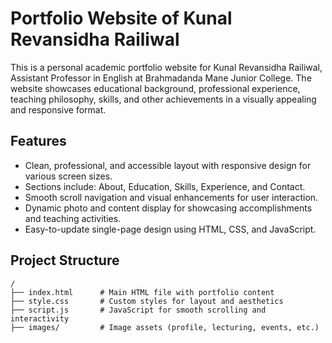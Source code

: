 <h1>Portfolio Website of Kunal Revansidha Railiwal</h1>

<p>This is a personal academic portfolio website for Kunal Revansidha Railiwal, Assistant Professor in English at Brahmadanda Mane Junior College. The website showcases educational background, professional experience, teaching philosophy, skills, and other achievements in a visually appealing and responsive format.</p>

<h2>Features</h2>

- Clean, professional, and accessible layout with responsive design for various screen sizes.
- Sections include: About, Education, Skills, Experience, and Contact.
- Smooth scroll navigation and visual enhancements for user interaction.
- Dynamic photo and content display for showcasing accomplishments and teaching activities.
- Easy-to-update single-page design using HTML, CSS, and JavaScript.

<h2>Project Structure</h2>

```
/
├── index.html      # Main HTML file with portfolio content
├── style.css       # Custom styles for layout and aesthetics
├── script.js       # JavaScript for smooth scrolling and interactivity
├── images/         # Image assets (profile, lecturing, events, etc.)
```
